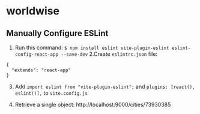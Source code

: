 # worldwise

## Manually Configure ESLint

1. Run this command: `$ npm install eslint vite-plugin-eslint eslint-config-react-app --save-dev`
   2.Create `eslintrc.json` file:

```
{
  "extends": "react-app"
}
```

3. Add `import eslint from "vite-plugin-eslint";` and `plugins: [react(), eslint()],` to `vite.config.js`

4. Retrieve a single object: http://localhost:9000/cities/73930385
